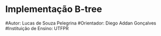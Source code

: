 # Implementação B-tree
#Autor: Lucas de Souza Pelegrina
#Orientador: Diego Addan Gonçalves
#Instituição de Ensino: UTFPR
